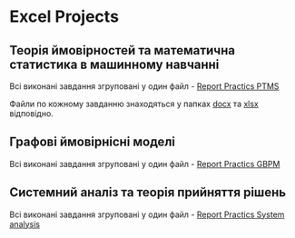 # Excel Projects

## Теорія ймовiрностей та математична статистика в машинному навчанні

Всі виконані завдання згруповані у один файл -  [Report Practics PTMS](Probability_theory_and_mathematical_statistics/Probability_theory_in_machine_learning/practics/Report_Poroskun_PM-81.pdf)

Файли по кожному завданню знаходяться у папках [docx](Probability_theory_and_mathematical_statistics/Probability_theory_in_machine_learning/practics/docx) та [xlsx](Probability_theory_and_mathematical_statistics/Probability_theory_in_machine_learning/practics/xlsx) відповідно.
  
  
## Графовi ймовiрнiснi моделi

Всі виконані завдання згруповані у один файл -  [Report Practics GBPM](Graph-based_probabilistic_models/PRACT/Practics_Poroskun_GBPM.pdf)
  
  
## Системний аналiз та теорiя прийняття рiшень

Всі виконані завдання згруповані у один файл -  [Report Practics System analysis](System_analysis_and_decision_theory/Practics/Practics_System_analysis.pdf)

  
